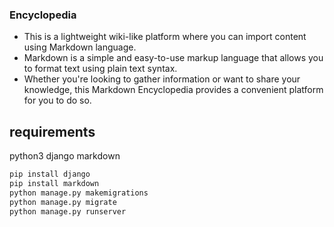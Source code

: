 ### Encyclopedia

- This is a lightweight wiki-like platform where you can import content using Markdown language.
- Markdown is a simple and easy-to-use markup language that allows you to format text using plain text syntax.
- Whether you're looking to gather information or want to share your knowledge, this Markdown Encyclopedia provides a convenient platform for you to do so.

## requirements
python3
django
markdown

```bash
pip install django
pip install markdown
python manage.py makemigrations
python manage.py migrate
python manage.py runserver
```

